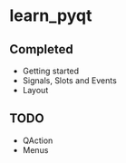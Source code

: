 # learn_pyqt

## Completed

- Getting started
- Signals, Slots and Events
- Layout

## TODO

- QAction
- Menus
